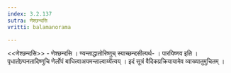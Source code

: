 ```yaml
---
index: 3.2.137
sutra: णेश्छन्दसि
vritti: balamanorama

---
```

<<णेश्छन्दसि>> - णेश्छन्दसि । ण्यन्ताद्धातोरिष्णुच् स्याच्छन्दसीत्यर्थ- । पारयिष्णव इति । पृधातोण्र्यनतादिष्णुचि णेर्लोपं बाधित्वाअयमन्ताल्वाय्ये॑त्यय् । इदं सूत्रं वैदिकप्रक्रियायामेव व्याख्यातुमुचितम् । 